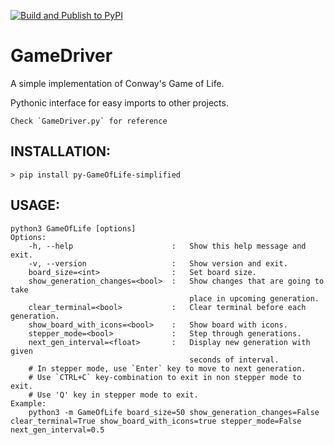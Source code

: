 [![Build and Publish to PyPI](https://github.com/avinashkarhana/GameOfLife/actions/workflows/publish-to-pypi-and-testpypi.yml/badge.svg?branch=master)](https://github.com/avinashkarhana/GameOfLife/actions/workflows/publish-to-pypi-and-testpypi.yml)

# GameDriver

A simple implementation of Conway's Game of Life.

Pythonic interface for easy imports to other projects.

    Check `GameDriver.py` for reference

## INSTALLATION:
    > pip install py-GameOfLife-simplified

## USAGE:
    python3 GameOfLife [options]
    Options:
        -h, --help                      :   Show this help message and exit.
        -v, --version                   :   Show version and exit.
        board_size=<int>                :   Set board size.
        show_generation_changes=<bool>  :   Show changes that are going to take 
                                            place in upcoming generation.
        clear_terminal=<bool>           :   Clear terminal before each generation.
        show_board_with_icons=<bool>    :   Show board with icons.
        stepper_mode=<bool>             :   Step through generations.
        next_gen_interval=<float>       :   Display new generation with given 
                                            seconds of interval.
        # In stepper mode, use `Enter` key to move to next generation. 
        # Use `CTRL+C` key-combination to exit in non stepper mode to exit.
        # Use 'Q' key in stepper mode to exit.
    Example:
        python3 -m GameOfLife board_size=50 show_generation_changes=False clear_terminal=True show_board_with_icons=true stepper_mode=False next_gen_interval=0.5

